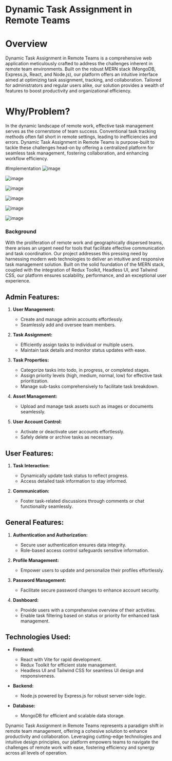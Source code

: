 # Dynamic Task Assignment in Remote Teams

# Overview
Dynamic Task Assignment in Remote Teams is a comprehensive web application meticulously crafted to address the challenges inherent in remote team environments. Built on the robust MERN stack (MongoDB, Express.js, React, and Node.js), our platform offers an intuitive interface aimed at optimizing task assignment, tracking, and collaboration. Tailored for administrators and regular users alike, our solution provides a wealth of features to boost productivity and organizational efficiency.

# Why/Problem?
In the dynamic landscape of remote work, effective task management serves as the cornerstone of team success. Conventional task tracking methods often fall short in remote settings, leading to inefficiencies and errors. Dynamic Task Assignment in Remote Teams is purpose-built to tackle these challenges head-on by offering a centralized platform for seamless task management, fostering collaboration, and enhancing workflow efficiency.

#Implementation
![image](https://github.com/user-attachments/assets/84af36e1-a644-478a-bb56-6ec79bffdcf3)

![image](https://github.com/user-attachments/assets/4e3c9a8b-adaa-4ab9-ae47-0b73a1190a59)

![image](https://github.com/user-attachments/assets/d04309dd-bc3d-4d2d-b24f-07a2fd7ce27a)

![image](https://github.com/user-attachments/assets/da330279-60d4-43e8-8768-5c0b530c29af)

![image](https://github.com/user-attachments/assets/4ef1017e-4d77-43fe-a7e9-b9b530c11961)

![image](https://github.com/user-attachments/assets/8d837af2-8b4e-42df-bdfb-5d8c501fb9ee)






### Background
With the proliferation of remote work and geographically dispersed teams, there arises an urgent need for tools that facilitate effective communication and task coordination. Our project addresses this pressing need by harnessing modern web technologies to deliver an intuitive and responsive task management solution. Built on the solid foundation of the MERN stack, coupled with the integration of Redux Toolkit, Headless UI, and Tailwind CSS, our platform ensures scalability, performance, and an exceptional user experience.

## Admin Features:
1. **User Management:**
    - Create and manage admin accounts effortlessly.
    - Seamlessly add and oversee team members.

2. **Task Assignment:**
    - Efficiently assign tasks to individual or multiple users.
    - Maintain task details and monitor status updates with ease.

3. **Task Properties:**
    - Categorize tasks into todo, in progress, or completed stages.
    - Assign priority levels (high, medium, normal, low) for effective task prioritization.
    - Manage sub-tasks comprehensively to facilitate task breakdown.

4. **Asset Management:**
    - Upload and manage task assets such as images or documents seamlessly.

5. **User Account Control:**
    - Activate or deactivate user accounts effortlessly.
    - Safely delete or archive tasks as necessary.

## User Features:
1. **Task Interaction:**
    - Dynamically update task status to reflect progress.
    - Access detailed task information to stay informed.

2. **Communication:**
    - Foster task-related discussions through comments or chat functionality seamlessly.

## General Features:
1. **Authentication and Authorization:**
    - Secure user authentication ensures data integrity.
    - Role-based access control safeguards sensitive information.

2. **Profile Management:**
    - Empower users to update and personalize their profiles effortlessly.

3. **Password Management:**
    - Facilitate secure password changes to enhance account security.

4. **Dashboard:**
    - Provide users with a comprehensive overview of their activities.
    - Enable task filtering based on status or priority for enhanced task management.

## Technologies Used:
- **Frontend:**
    - React with Vite for rapid development.
    - Redux Toolkit for efficient state management.
    - Headless UI and Tailwind CSS for seamless UI design and responsiveness.

- **Backend:**
    - Node.js powered by Express.js for robust server-side logic.

- **Database:**
    - MongoDB for efficient and scalable data storage.

Dynamic Task Assignment in Remote Teams represents a paradigm shift in remote team management, offering a cohesive solution to enhance productivity and collaboration. Leveraging cutting-edge technologies and intuitive design principles, our platform empowers teams to navigate the challenges of remote work with ease, fostering efficiency and synergy across all levels of operation.
